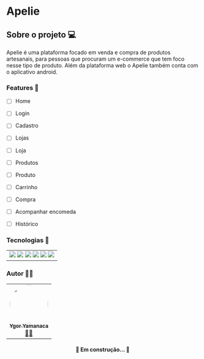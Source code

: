 # Apelie 
## Sobre o projeto 💻
<p> Apelie é uma plataforma focado em venda e compra de produtos artesanais, para pessoas que procuram um e-commerce que tem foco nesse tipo de produto. Além da plataforma web o Apelie também conta com o aplicativo android. </p>

### Features 📝
  - [ ] Home
  - [ ] Login
  - [ ] Cadastro
  - [ ] Lojas
  - [ ] Loja
  - [ ] Produtos
  - [ ] Produto
  - [ ] Carrinho
  - [ ] Compra
  - [ ] Acompanhar encomeda
  - [ ] Histórico


### Tecnologias 🔨

<table>
  <tr>
    <td border="0">
      <img src="https://img.shields.io/badge/-React-%232d2d2d?style=for-the-badge&logo=React"/>
      <img src="https://img.shields.io/badge/-Next.js-%232d2d2d?style=for-the-badge&logo=Next.js"/>
      <img src="https://img.shields.io/badge/-TypeScript-%232d2d2d?style=for-the-badge&logo=TypeScript"/>
      <img src="https://img.shields.io/badge/-StyledComponents-%232d2d2d?style=for-the-badge&logo=styled-components"/>
      <img src="https://img.shields.io/badge/-Eslint-%232d2d2d?style=for-the-badge&logo=ESlint"/>
      <img src="https://img.shields.io/badge/-GitHubActions-%232d2d2d?style=for-the-badge&logo=GitHub-Actions"/>
    </td>
  </tr>
</table>

### Autor 👨‍💻
<table>
  <tr>
    <td border="0" align="center"><a href="https://rocketseat.com.br"><img style="border-radius: 50%;" src="https://avatars.githubusercontent.com/u/46717009?s=400&u=06cb54794789c347b369c1af0abae33fc82b1af2&v=4" width="100px;" alt=""/><br /><sub><b>Ygor Yamanaca</b></sub></a><br /><a href="https://www.linkedin.com/in/ygor-yamanaca/" title="YgorYamanaca">👷‍♂️</a></td>
  </tr>
</table>


<h4 align="center"> 
	🚧  Em construção...  🚧
</h4>
